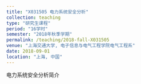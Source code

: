 ```yaml
---
title: "X031505 电力系统安全分析"
collection: teaching
type: "研究生课程"
period: "16学时"
semester: "2018年秋季学期"
permalink: /teaching/2018-fall-X031505
venue: "上海交通大学, 电子信息与电气工程学院电气工程系"
date: 2018-09-01
location: "上海, 中国"
---
```


电力系统安全分析简介